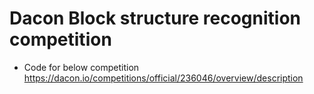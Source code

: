 # Dacon Block structure recognition competition

- Code for below competition
https://dacon.io/competitions/official/236046/overview/description